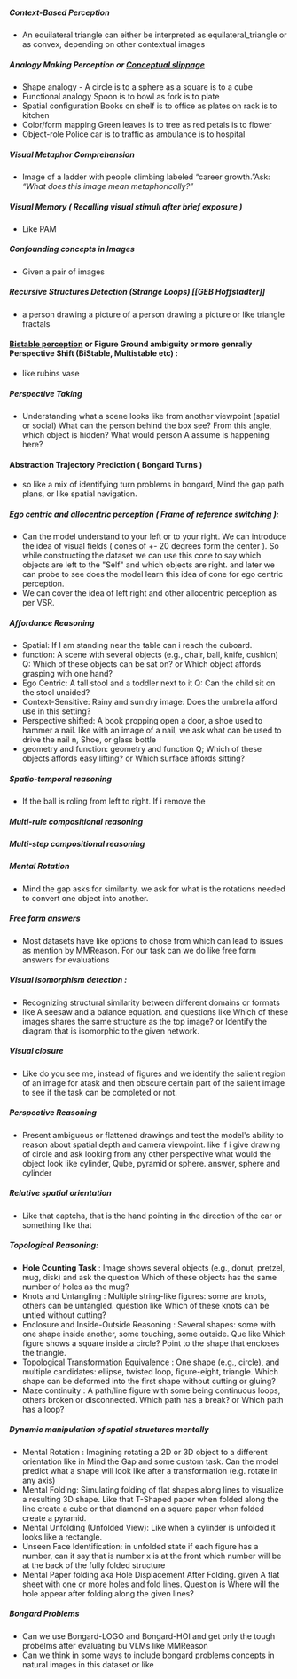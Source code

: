 
##### Context-Based Perception
- An equilateral triangle can either be interpreted as equilateral_triangle or as convex, depending on other contextual images
##### Analogy Making Perception or [Conceptual slippage](https://sci-hub.se/https://doi.org/10.1007/978-3-642-34422-0_2)
- Shape analogy - A circle is to a sphere as a square is to a cube
- Functional analogy Spoon is to bowl as fork is to plate
- Spatial configuration Books on shelf is to office as plates on rack is to kitchen
- Color/form mapping Green leaves is to tree as red petals is to flower
- Object-role  Police car is to traffic as ambulance is to hospital
##### Visual Metaphor Comprehension
-  Image of a ladder with people climbing labeled “career growth.”Ask: _“What does this image mean metaphorically?”_
##### Visual Memory ( Recalling visual stimuli after brief exposure )
- Like PAM
##### Confounding concepts in Images
- Given a pair of images 
##### Recursive Structures Detection  (Strange Loops) [[GEB Hoffstadter]]
- a person drawing a picture of a person drawing a picture or like triangle fractals

#### [Bistable perception](https://arxiv.org/html/2405.19423v1) or Figure Ground ambiguity or more genrally Perspective Shift (BiStable, Multistable etc) :
- like rubins vase

##### Perspective Taking
- Understanding what a scene looks like from another viewpoint (spatial or social) What can the person behind the box see? From this angle, which object is hidden? What would person A assume is happening here? 

#### Abstraction Trajectory Prediction ( Bongard Turns )
- so like a mix of identifying turn problems in bongard, Mind the gap path plans, or like spatial navigation. 
##### Ego centric and allocentric perception ( Frame of reference switching ):
- Can the model understand to your left or to your right. We can introduce the idea of visual fields ( cones of +- 20 degrees form the center ). So while constructing the dataset we can use this cone to say which objects are left to the "Self" and which objects are right. and later we can probe to see does the model learn this idea of cone for ego centric perception.
- We can cover the idea of left right and other allocentric perception as per VSR.
#####  Affordance Reasoning
- Spatial:  If I am standing near the table can i reach the cuboard.
- function: A scene with several objects (e.g., chair, ball, knife, cushion) Q: Which of these objects can be sat on? or Which object affords grasping with one hand?
- Ego Centric: A tall stool and a toddler next to it Q: Can the child sit on the stool unaided?
- Context-Sensitive: Rainy and sun dry image: Does the umbrella afford use in this setting?
- Perspective shifted: A book propping open a door, a shoe used to hammer a nail. like with an image of a nail, we ask what can be used to drive the nail n, Shoe, or glass bottle
- geometry and function: geometry and function Q; Which of these objects affords easy lifting? or Which surface affords sitting?
##### Spatio-temporal reasoning
- If the ball is roling from left to right. If i remove the 
##### Multi-rule compositional reasoning
##### Multi-step compositional reasoning

##### Mental Rotation
- Mind the gap asks for similarity. we ask for what is the rotations needed to convert one object into another.
##### Free form answers
- Most datasets have like options to chose from which can lead to issues as mention by MMReason. For our task can we do like free form answers for evaluations

##### Visual isomorphism detection :
- Recognizing structural similarity between different domains or formats
- like A seesaw and a balance equation. and questions like Which of these images shares the same structure as the top image? or Identify the diagram that is isomorphic to the given network.

##### Visual closure
- Like do you see me, instead of figures and we identify the salient region of an image for atask and then obscure certain part of the salient image to see if the task can be completed or not.
   
##### Perspective Reasoning
- Present ambiguous or flattened drawings and test the model's ability to reason about spatial depth and camera viewpoint. like if i give drawing of circle and ask looking from any other perspective what would the object look like cylinder, Qube, pyramid or sphere. answer, sphere and cylinder

##### Relative spatial orientation
- Like that captcha, that is the hand pointing in the direction of the car or something like that

##### Topological Reasoning:
- **Hole Counting Task** : Image shows several objects (e.g., donut, pretzel, mug, disk) and ask the question Which of these objects has the same number of holes as the mug?
- Knots and Untangling : Multiple string-like figures: some are knots, others can be untangled. question like Which of these knots can be untied without cutting?
- Enclosure and Inside-Outside Reasoning : Several shapes: some with one shape inside another, some touching, some outside. Que like Which figure shows a square inside a circle? Point to the shape that encloses the triangle.
- Topological Transformation Equivalence : One shape (e.g., circle), and multiple candidates: ellipse, twisted loop, figure-eight, triangle. Which shape can be deformed into the first shape without cutting or gluing?
- Maze continuity : A path/line figure with some being continuous loops, others broken or disconnected. Which path has a break? or Which path has a loop?

##### Dynamic manipulation of spatial structures mentally
- Mental Rotation : Imagining rotating a 2D or 3D object to a different orientation like in Mind the Gap and some custom task. Can the model predict what a shape will look like after a transformation (e.g. rotate in any axis)
- Mental Folding: Simulating folding of flat shapes along lines to visualize a resulting 3D shape. Like that T-Shaped paper when folded along the line create a cube or that diamond on a square paper when folded create a pyramid.
- Mental Unfolding (Unfolded View): Like when a cylinder is unfolded it looks like a rectangle. 
- Unseen Face Identification: in unfolded state if each figure has a number, can it say that is number x is at the front which number will be at the back of the fully folded structure
- Mental Paper folding aka Hole Displacement After Folding. given A flat sheet with one or more holes and fold lines. Question is Where will the hole appear after folding along the given lines?
##### Bongard Problems
- Can we use Bongard-LOGO and Bongard-HOI and get only the tough probelms after evaluating bu VLMs like MMReason
- Can we think in some ways to include bongard problems concepts in natural images in this dataset or like 

